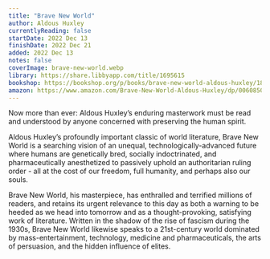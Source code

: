 ```yaml
---
title: "Brave New World"
author: Aldous Huxley
currentlyReading: false
startDate: 2022 Dec 13
finishDate: 2022 Dec 21
added: 2022 Dec 13
notes: false
coverImage: brave-new-world.webp
library: https://share.libbyapp.com/title/1695615
bookshop: https://bookshop.org/p/books/brave-new-world-aldous-huxley/18711990
amazon: https://www.amazon.com/Brave-New-World-Aldous-Huxley/dp/0060850523
---
```


Now more than ever: Aldous Huxley’s enduring masterwork must be read and understood by anyone concerned with preserving the human spirit.

Aldous Huxley’s profoundly important classic of world literature, Brave New World is a searching vision of an unequal, technologically-advanced future where humans are genetically bred, socially indoctrinated, and pharmaceutically anesthetized to passively uphold an authoritarian ruling order - all at the cost of our freedom, full humanity, and perhaps also our souls.

Brave New World, his masterpiece, has enthralled and terrified millions of readers, and retains its urgent relevance to this day as both a warning to be heeded as we head into tomorrow and as a thought-provoking, satisfying work of literature. Written in the shadow of the rise of fascism during the 1930s, Brave New World likewise speaks to a 21st-century world dominated by mass-entertainment, technology, medicine and pharmaceuticals, the arts of persuasion, and the hidden influence of elites.  
